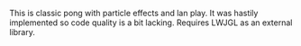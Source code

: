 This is classic pong with particle effects and lan play.
It was hastily implemented so code quality is a bit lacking.
Requires LWJGL as an external library.